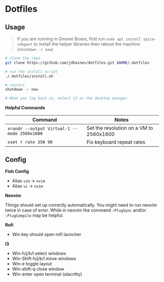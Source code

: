
# Dotfiles

## Usage

>If you are running in Gnome Boxes, first run `sudo apt install spice-vdagent` to install the helper libraries then reboot the machine (`shutdown -r now`)

```bash
# clone the repo
git clone https://github.com/jdhaines/dotfiles.git $HOME/.dotfiles

# run the install script
./.dotfiles/install.sh

# restart
shutdown -r now

# When you log back in, select i3 as the desktop manager
```

**Helpful Commands**

|Command|Notes|
|---|---|
|`xrandr --output Virtual-1 --mode 2560x1600`|Set the resolution on a VM to 2560x1600|
|`xset r rate 350 90`|Fix keyboard repeat rates|

## Config

**Fish Config**

- Alias `vim` -> `nvim`
- Alias `vi` -> `nvim`

**Neovim**

Things should set up correctly automatically.  You might need to run neovim twice in case of error.  While in neovim the command `:PlugSync` and/or `:PlugCompile` may be helpful.

**Rofi**
- Win key should open rofi launcher

**i3**
- Win-h/j/k/l select windows
- Win-Shift-h/j/k/l move windows
- Win-e toggle layout
- Win-shift-q close window
- Win-enter open terminal (alacritty)
